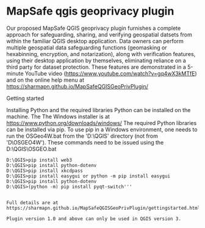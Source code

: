 MapSafe qgis geoprivacy plugin
================




Our proposed MapSafe QGIS geoprivacy plugin furnishes a complete approach for safeguarding,
sharing, and verifying geospatial datsets from within the familiar QGIS
desktop application. Data owners can perform multiple geospatial data safeguarding
functions (geomasking or hexabinning, encryption, and notarization), along with verification
features, using their desktop application by themselves, eliminating reliance
on a third party for dataset protection. These features are demonstrated in a 5-minute
YouTube video (https://www.youtube.com/watch?v=gq4wX3kMTfE) and on the online
help menu at https://sharmapn.github.io/MapSafeQGISGeoPrivPlugin/

Getting started 

Installing Python and the required libraries
Python can be installed on the machine. The The Windows installer is at https://www.python.org/downloads/windows/
The required Python libraries can be installed via pip. To use pip in a Windows environment, one needs to run the OSGeo4W.bat from the 'D:\QGIS' directory (not from 'D\OSGEO4W').
These commands need to be issued using the D:\QGIS\OSGEO.bat
```D:\QGIS>pip install cryptography
D:\QGIS>pip install web3
D:\QGIS>pip install python-dotenv
D:\QGIS>pip install xkcdpass
D:\QGIS>pip install easygui or python -m pip install easygui
D:\QGIS>pip install python-dotenv
D:\QGIS>(python -m) pip install pyqt-switch'''


Full details are at https://sharmapn.github.io/MapSafeQGISGeoPrivPlugin/gettingstarted.html

Plugin version 1.0 and above can only be used in QGIS version 3. 
